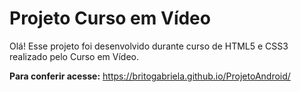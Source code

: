# Projeto Curso em Vídeo

Olá! Esse projeto foi desenvolvido durante curso de HTML5 e CSS3 realizado pelo Curso em Vídeo. 

**Para conferir acesse:** https://britogabriela.github.io/ProjetoAndroid/ 
